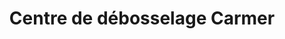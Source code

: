 ---
title: "Centre de débosselage Carmer"
url: /chandler/centre-de-debosselage-carmer/
shop: car repair
---